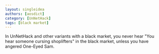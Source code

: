 ```yaml
---
layout: singleidea
authors: [aosdict]
category: [UnNetHack]
tags: [black market]
---
```

In UnNetHack and other variants with a black market, you never hear "You hear someone cursing shoplifters" in the black market, unless you have angered One-Eyed Sam.
